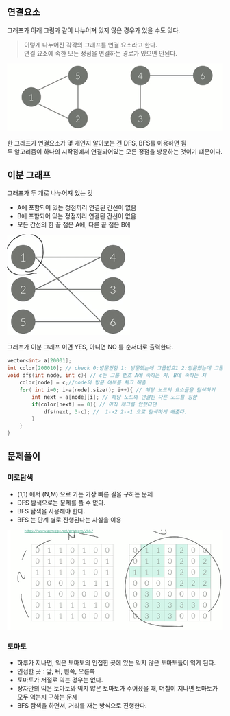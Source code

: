## 연결요소

그래프가 아래 그림과 같이 나누어져 있지 않은 경우가 있을 수도 있다.    
>이렇게 나누어진 각각의 그래프를 연결 요소라고 한다.     
연결 요소에 속한 모든 정점을 연결하는 경로가 있으면 안된다.     

![연결요소1](../images/연결요소1.png)

한 그래프가 연결요소가 몇 개인지 알아보는 건 DFS, BFS를 이용하면 됨    
두 알고리즘이 하나의 시작점에서 연결되어있는 모든 정점을 방문하는 것이기 떄문이다.     

## 이분 그래프

그래프가 두 개로 나누어져 있는 것     

- A에 포함되어 있는 정점끼리 연결된 간선이 없음    
- B에 포함되어 있는 정점끼리 연결된 간선이 없음    
- 모든 간선의 한 끝 점은 A에, 다른 끝 점은 B에    

![연결요소2](../images/연결요소2.png)

그래프가 이분 그래프 이면 YES, 아니면 NO 를 순서대로 출력한다.    

```cpp
vector<int> a[20001];
int color[200010]; // check 0:방문안함 1: 방문했는데 그룹번호1 2:방문했는데 그룹번호2
void dfs(int node, int c){ // c는 그룹 번호 A에 속하는 지, B에 속하는 지 
	color[node] = c;//node의 방문 여부를 체크 해줌
	for( int i=0; i<a[node].size(); i++){ // 해당 노드의 요소들을 탐색하기
		int next = a[node][i]; // 해당 노드와 연결된 다른 노드를 칭함
		if(color[next] == 0){ // 아직 체크를 안했다면
			dfs(next, 3-c); //  1->2 2->1 으로 탐색하게 해준다. 
		}
	}
}
```

## 문제풀이

### 미로탐색

- (1,1) 에서 (N,M) 으로 가는 가장 빠른 길을 구하는 문제    
- DFS 탐색으로는 문제를 풀 수 없다.    
- BFS 탐색을 사용해야 한다.    
- BFS 는 단계 별로 진행된다는 사실을 이용    

![연결요소3](../images/연결요소3.png)



### 토마토

- 하루가 지나면, 익은 토마토의 인접한 곳에 있는 익지 않은 토마토들이 익게 된다.    
- 인접한 곳 : 앞, 뒤, 왼쪽, 오른쪽    
- 토마토가 저절로 익는 경우는 없다.    
- 상자안의 익은 토마토와 익지 않은 토마토가 주어졌을 때, 며칠이 지나면 토마토가 모두 익는지 구하는 문제    
- BFS 탐색을 하면서, 거리를 재는 방식으로 진행한다.    